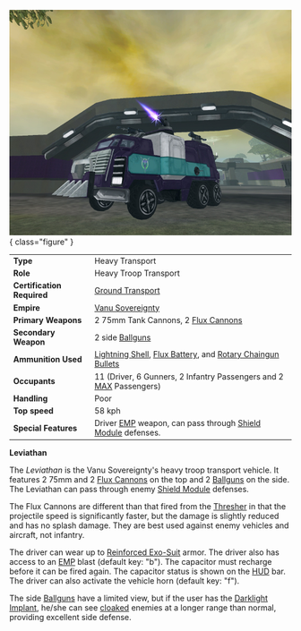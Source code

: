 ![Leviathan](../images/LeviathanFront.jpg){ class="figure" }

|                            |                                                                                                                                                                             |
| -------------------------- | --------------------------------------------------------------------------------------------------------------------------------------------------------------------------- |
| **Type**                   | Heavy Transport                                                                                                                                                             |
| **Role**                   | Heavy Troop Transport                                                                                                                                                       |
| **Certification Required** | [Ground Transport](../certifications/Ground_Transport.md)                                                                                                                   |
| **Empire**                 | [Vanu Sovereignty](../terminology/Vanu_Sovereignty.md)                                                                                                                              |
| **Primary Weapons**        | 2 75mm Tank Cannons, 2 [Flux Cannons](../weapons/Flux_Cannon.md)                                                                                                            |
| **Secondary Weapon**       | 2 side [Ballguns](../items/Ballgun.md)                                                                                                                                      |
| **Ammunition Used**        | [Lightning Shell](../ammunition/Lightning_Shell.md), [Flux Battery](../ammunition/Flux_Battery.md), and [Rotary Chaingun Bullets](../ammunition/Rotary_Chaingun_Bullets.md) |
| **Occupants**              | 11 (Driver, 6 Gunners, 2 Infantry Passengers and 2 [MAX](../armor/Mechanized_Assault_Exo-Suit.md) Passengers)                                                               |
| **Handling**               | Poor                                                                                                                                                                        |
| **Top speed**              | 58 kph                                                                                                                                                                      |
| **Special Features**       | Driver [EMP](../terminology/EMP.md) weapon, can pass through [Shield Module](../items/Shield_Module.md) defenses.                                                              |

**Leviathan**

The _Leviathan_ is the Vanu Sovereignty's heavy troop transport vehicle. It
features 2 75mm and 2 [Flux Cannons](../weapons/Flux_Cannon.md) on the top and 2
[Ballguns](../items/Ballgun.md) on the side. The Leviathan can pass through
enemy [Shield Module](../items/Shield_Module.md) defenses.

The Flux Cannons are different than that fired from the [Thresher](Thresher.md)
in that the projectile speed is significantly faster, but the damage is slightly
reduced and has no splash damage. They are best used against enemy vehicles and
aircraft, not infantry.

The driver can wear up to [Reinforced Exo-Suit](../armor/Reinforced_Exo-Suit.md)
armor. The driver also has access to an [EMP](../terminology/EMP.md) blast (default
key: "b"). The capacitor must recharge before it can be fired again. The
capacitor status is shown on the [HUD](../terminology/Heads-up_Display.md) bar. The
driver can also activate the vehicle horn (default key: "f").

The side [Ballguns](../items/Ballgun.md) have a limited view, but if the user
has the [Darklight](../implants/Darklight.md)
[Implant](../implants/index.md), he/she can see
[cloaked](../armor/Infiltration_Suit.md) enemies at a longer range than normal,
providing excellent side defense.
